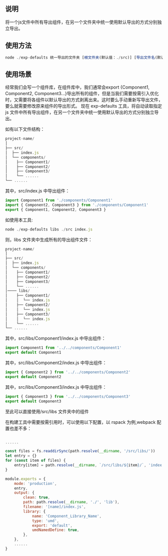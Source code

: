 ## 说明

将一个js文件中所有导出组件，在另一个文件夹中统一使用默认导出的方式分别独立导出。

## 使用方法

```javascript
node ./exp-defaults 统一导出的文件夹 [根文件夹(默认值：./src)] [导出文件名(默认值：index.js)]
```

## 使用场景

经常我们会写一个组件库，在组件库中，我们通常会export {Component1, Component2, Component3...}导出所有的组件，但是当我们需要按需引入优化时，又需要将各组件以默认导出的方式剥离出来。这时要么手动重新写导出文件，要么就需要修改原来组件的导出形式。
现在 exp-defaults 工具，将自动读取指定 js 文件中所有导出组件，在另一个文件夹中统一使用默认导出的方式分别独立导出。

如有以下文件结构：
```javascript
project-name/
│
├── src/
│  ├── index.js
│  └── components/
│    ├── Component1/
│    ├── Component2/
│    ├── Component3/
│    └── ......
└── ......
```

其中，src/index.js 中导出组件：

```javascript
import Component1 from './components/Component1'
import { Component2, Component3 } from './components/Component1'
export { Component1, Component2, Component3 }
```

如使用本工具:

```javascript
node ./exp-defaults libs ./src index.js
```

则，libs 文件夹中生成所有的导出组件文件：
```javascript
project-name/
│
├── src/
│  ├── index.js
│  └── components/
│    ├── Component1/
│    ├── Component2/
│    ├── Component3/
│    └── ......
│──── libs/
│    ├── Component1/
│    │  └── index.js
│    ├── Component2/
│    │  └── index.js
│    ├── Component3/
│    │  └── index.js
│    └── ......
└── ......
```

其中，src/libs/Component1/index.js 中导出组件：

```javascript
import Component1 from '../../components/Component1'
export default Component1
```

其中，src/libs/Component2/index.js 中导出组件：

```javascript
import { Component2 } from '../../components/Component2'
export default Component2
```

其中，src/libs/Component3/index.js 中导出组件：

```javascript
import { Component3 } from '../../components/Component3'
export default Component3
```

至此可以直接使用/src/libs 文件夹中的组件

在构建工具中需要按需引用时，可以使用以下配置，以 rspack 为例,webpack 配置也差不多：

```javascript

......

const files = fs.readdirSync(path.resolve(__dirname, '/src/libs/'))
let entry = {}
for (const item of files) {
    entry[item] = path.resolve(__dirname, `/src/libs/${item}/`, 'index.js')
}

module.exports = {
    mode: 'production',
    entry,
    output: {
        clean: true,
        path: path.resolve(__dirname, './', 'lib'),
        filename: '[name]/index.js',
        library: {
            name: 'Component_Library_Name',
            type: 'umd',
            export: 'default',
            umdNamedDefine: true,
        },
    },
    ......
}

```
